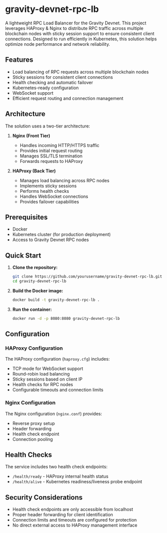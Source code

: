 # gravity-devnet-rpc-lb

A lightweight RPC Load Balancer for the Gravity Devnet. This project leverages HAProxy & Nginx to distribute RPC traffic across multiple blockchain nodes with sticky session support to ensure consistent client connections. Designed to run efficiently in Kubernetes, this solution helps optimize node performance and network reliability.

## Features

- Load balancing of RPC requests across multiple blockchain nodes
- Sticky sessions for consistent client connections
- Health checking and automatic failover
- Kubernetes-ready configuration
- WebSocket support
- Efficient request routing and connection management

## Architecture

The solution uses a two-tier architecture:

1. **Nginx (Front Tier)**

   - Handles incoming HTTP/HTTPS traffic
   - Provides initial request routing
   - Manages SSL/TLS termination
   - Forwards requests to HAProxy

2. **HAProxy (Back Tier)**
   - Manages load balancing across RPC nodes
   - Implements sticky sessions
   - Performs health checks
   - Handles WebSocket connections
   - Provides failover capabilities

## Prerequisites

- Docker
- Kubernetes cluster (for production deployment)
- Access to Gravity Devnet RPC nodes

## Quick Start

1. **Clone the repository:**

   ```bash
   git clone https://github.com/yourusername/gravity-devnet-rpc-lb.git
   cd gravity-devnet-rpc-lb
   ```

2. **Build the Docker image:**

   ```bash
   docker build -t gravity-devnet-rpc-lb .
   ```

3. **Run the container:**
   ```bash
   docker run -d -p 8080:8080 gravity-devnet-rpc-lb
   ```

## Configuration

### HAProxy Configuration

The HAProxy configuration (`haproxy.cfg`) includes:

- TCP mode for WebSocket support
- Round-robin load balancing
- Sticky sessions based on client IP
- Health checks for RPC nodes
- Configurable timeouts and connection limits

### Nginx Configuration

The Nginx configuration (`nginx.conf`) provides:

- Reverse proxy setup
- Header forwarding
- Health check endpoint
- Connection pooling

## Health Checks

The service includes two health check endpoints:

- `/health/ready` - HAProxy internal health status
- `/health/alive` - Kubernetes readiness/liveness probe endpoint

## Security Considerations

- Health check endpoints are only accessible from localhost
- Proper header forwarding for client identification
- Connection limits and timeouts are configured for protection
- No direct external access to HAProxy management interface

